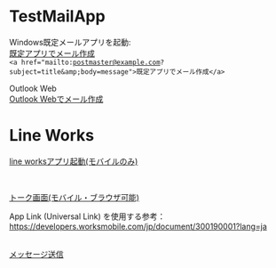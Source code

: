 # TestMailApp

Windows既定メールアプリを起動:<br>
 <a href="mailto:postmaster@example.com?subject=title&amp;body=message">既定アプリでメール作成</a> <br>
<code>&lt;a href="mailto:postmaster@example.com?subject=title&amp;amp;body=message"&gt;既定アプリでメール作成&lt;/a&gt;</code> <br>


Outlook Web<br>
<a href="https://outlook.office.com/owa/?subject=title&body=message&to=postmaster@example.com&path=/mail/action/compose" target="_blank">Outlook Webでメール作成</a> <br>


# Line Works
<a href="https://line.worksmobile.com/contact?version=18">line worksアプリ起動(モバイルのみ)</a>

<br>

<a href="https://line.worksmobile.com/message?version=18" target="_blank">トーク画面(モバイル・ブラウザ可能)</a> 
<br>

App Link (Universal Link) を使用する参考：https://developers.worksmobile.com/jp/document/300190001?lang=ja

<br>
<a href="https://line.worksmobile.com/message/send?version=18&message=こんにちは&emailList=huangtiantian@nittosoftcoltd" target="_blank">メッセージ送信</a> 
